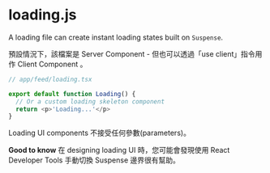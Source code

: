 # loading.js

A loading file can create instant loading states built on `Suspense`.

預設情況下，該檔案是 Server Component - 但也可以透過「use client」指令用作 Client Component 。

```js
// app/feed/loading.tsx

export default function Loading() {
  // Or a custom loading skeleton component
  return <p>'Loading...'</p>
}
```
Loading UI components 不接受任何參數(parameters)。

**Good to know**
在 designing loading UI 時，您可能會發現使用 React Developer Tools 手動切換 Suspense 邊界很有幫助。
